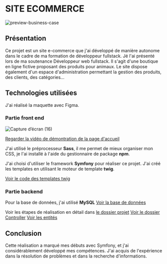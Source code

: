  # SITE ECOMMERCE
 
![preview-business-case](https://github.com/alicemimouni/lanimesalerie-symfony/assets/82211729/b291f530-e634-489d-860b-dd189ee7e3c5)

## Présentation

Ce projet est un site e-commerce que j'ai développé de manière autonome dans le cadre de ma formation de développeur fullstack. Jé l'ai présenté lors de ma soutenance Développeur web fullstack. Il s'agit d'une boutique en ligne fictive proposant des produits pour animaux. Le site dispose également d'un espace d'administration permettant la gestion des produits, des clients, des catégories...

## Technologies utilisées

J'ai réalisé la maquette avec Figma.

### Partie front end
![Capture d’écran (16)](https://github.com/alicemimouni/lanimesalerie-symfony/assets/82211729/429a86f9-feab-4f07-a9b1-538174bfa721)

[Regarder la vidéo de démontration de la page d'accueil](https://youtu.be/E2kFJFzLY1o)

J'ai utilisé le préprocesseur **Sass**, il me permet de mieux organiser mon CSS, je l'ai installé à l'aide du gestionnaire de package **npm**.

J'ai choisi d'utiliser le framework **Symfony** pour réaliser ce projet. J'ai créé les templates en utilisant le moteur de template **twig**.

[Voir le code des templates twig](https://github.com/alicemimouni/lanimesalerie-symfony/tree/main/templates)

### Partie backend
Pour la base de données, j'ai utilisé **MySQL** [Voir la base de données](https://github.com/alicemimouni/lanimesalerie-symfony/blob/main/animalerie.sql)

Voir les étapes de réalisation en détail dans [le dossier projet](https://alicemimouni.github.io/dossier-projet-alice-mimouni.pdf#page=28)
[Voir le dossier Controller](https://github.com/alicemimouni/lanimesalerie-symfony/tree/main/src/Controller)
[Voir les entités](https://github.com/alicemimouni/lanimesalerie-symfony/tree/main/src/Entity)

## Conclusion

Cette réalisation a marqué mes débuts avec Symfony, et j'ai considérablement développé mes compétences. J'ai acquis de l'expérience dans la résolution de problèmes et dans la recherche d'informations.
